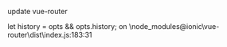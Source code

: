 update vue-router

let history = opts && opts.history;
on \node_modules\@ionic\vue-router\dist\index.js:183:31
